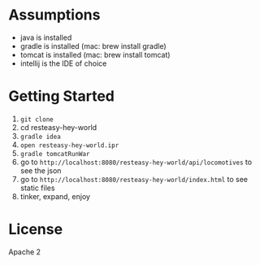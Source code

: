 Assumptions
===========

* java is installed
* gradle is installed (mac: brew install gradle)
* tomcat is installed (mac: brew install tomcat)
* intellij is the IDE of choice

Getting Started
===============
1. `git clone`
2. cd resteasy-hey-world
3. `gradle idea`
4. `open resteasy-hey-world.ipr`
5. `gradle tomcatRunWar`
6. go to `http://localhost:8080/resteasy-hey-world/api/locomotives` to see the json
7. go to `http://localhost:8080/resteasy-hey-world/index.html` to see static files
8. tinker, expand, enjoy

License
=======
Apache 2
